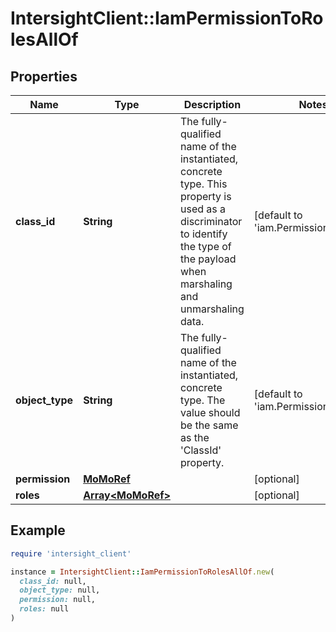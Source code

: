 # IntersightClient::IamPermissionToRolesAllOf

## Properties

| Name | Type | Description | Notes |
| ---- | ---- | ----------- | ----- |
| **class_id** | **String** | The fully-qualified name of the instantiated, concrete type. This property is used as a discriminator to identify the type of the payload when marshaling and unmarshaling data. | [default to &#39;iam.PermissionToRoles&#39;] |
| **object_type** | **String** | The fully-qualified name of the instantiated, concrete type. The value should be the same as the &#39;ClassId&#39; property. | [default to &#39;iam.PermissionToRoles&#39;] |
| **permission** | [**MoMoRef**](MoMoRef.md) |  | [optional] |
| **roles** | [**Array&lt;MoMoRef&gt;**](MoMoRef.md) |  | [optional] |

## Example

```ruby
require 'intersight_client'

instance = IntersightClient::IamPermissionToRolesAllOf.new(
  class_id: null,
  object_type: null,
  permission: null,
  roles: null
)
```

